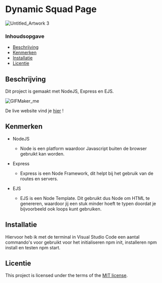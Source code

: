 # Dynamic Squad Page

![Untitled_Artwork 3](https://github.com/lisagjh/connect-your-tribe-squad-page/assets/131701505/8359ca21-ef9c-422d-9ec3-9aa9a06cfba7)

### Inhoudsopgave

  * [Beschrijving](#beschrijving)
  * [Kenmerken](#kenmerken)
  * [Installatie](#installatie)
  * [Licentie](#licentie)
   


## Beschrijving
<!-- In de Beschrijving staat hoe je project er uit ziet, hoe het werkt en wat je er mee kan. -->
<!-- Voeg een mooie poster visual toe 📸 -->
<!-- Voeg een link toe naar Github Pages 🌐-->

Dit project is gemaakt met NodeJS, Express en EJS.

![GIFMaker_me](https://github.com/lisagjh/connect-your-tribe-squad-page/assets/131701505/8706023c-c80d-44b6-ac0e-06e02f71c6e2)

De live website vind je [hier](https://connect-your-tribe-squad-page.onrender.com/) !

## Kenmerken
* NodeJS
  * Node is een platform waardoor Javascript buiten de browser gebruikt kan worden.

* Express
  * Express is een Node Framework, dit helpt bij het gebruik van de routes en servers.

* EJS
  * EJS is een Node Template. Dit gebruikt dus Node om HTML te genereren, waardoor jij een stuk minder hoeft te typen doordat je bijvoorbeeld ook loops kunt gebruiken.

## Installatie
Hiervoor heb ik met de terminal in Visual Studio Code een aantal commando's voor gebruikt voor het initialiseren npm init, installeren npm install en testen npm start. 

## Licentie

This project is licensed under the terms of the [MIT license](./LICENSE).
